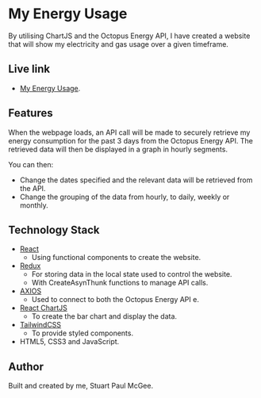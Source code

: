 # My Energy Usage

By utilising ChartJS and the Octopus Energy API, I have created a website that will show my electricity and gas usage over a given timeframe.

## Live link

- [My Energy Usage](https://my-energy-usage.netlify.app/).

## Features

When the webpage loads, an API call will be made to securely retrieve my energy consumption for the past 3 days from the Octopus Energy API. The retrieved data will then be displayed in a graph in hourly segments.

You can then:

- Change the dates specified and the relevant data will be retrieved from the API.
- Change the grouping of the data from hourly, to daily, weekly or monthly.

## Technology Stack

- [React](https://react.dev/)
  - Using functional components to create the website.
- [Redux](https://react-redux.js.org/)
  - For storing data in the local state used to control the website.
  - With CreateAsynThunk functions to manage API calls.
- [AXIOS](https://axios-http.com/)
  - Used to connect to both the Octopus Energy API e.
- [React ChartJS](https://react-chartjs-2.js.org/)
  - To create the bar chart and display the data.
- [TailwindCSS](https://tailwindui.com/)
  - To provide styled components.
- HTML5, CSS3 and JavaScript.

## Author

Built and created by me, Stuart Paul McGee.
